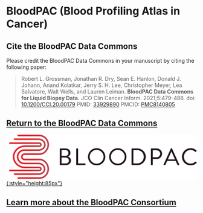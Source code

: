 # BloodPAC (Blood Profiling Atlas in Cancer)

## Cite the BloodPAC Data Commons

Please credit the BloodPAC Data Commons in your manuscript by citing the following paper:

> Robert L. Grossman, Jonathan R. Dry, Sean E. Hanlon, Donald J. Johann, Anand Kolatkar, Jerry S. H. Lee, Christopher Meyer, Lea Salvatore, Walt Wells, and Lauren Leiman. **BloodPAC Data Commons for Liquid Biopsy Data.** JCO Clin Cancer Inform. 2021;5:479-486. doi: [10.1200/CCI.20.00179][doi link] PMID: [33929890][pmid link] PMCID: [PMC8140805][pmcid link]

## [Return to the BloodPAC Data Commons][BloodPAC Platform]

[![BloodPAC Logo][img BloodPAC logo]{:style="height:85px"}][BloodPAC Platform]

## [Learn more about the BloodPAC Consortium][Org website]

<!-- Links and Images -->
[BloodPAC Platform]: https://data.bloodpac.org/
[Gen3.org]: https://gen3.org/
[img BloodPAC logo]: ./img/BloodPAC-logo.png
[img Gen3 logo]: ./img/gen3blue.png
[doi link]: https://doi.org/10.1200/CCI.20.00179
[pmid link]: https://pubmed.ncbi.nlm.nih.gov/33929890/
[pmcid link]: https://www.bloodpac.org/
[Org website]: https://www.bloodpac.org/